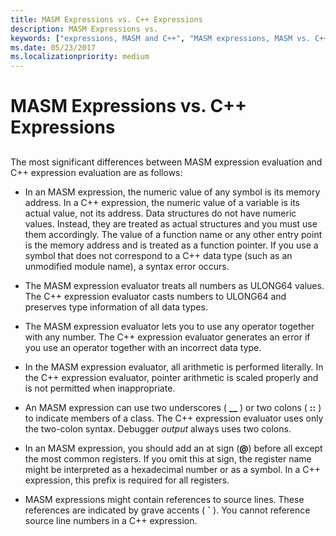 ```yaml
---
title: MASM Expressions vs. C++ Expressions
description: MASM Expressions vs.
keywords: ["expressions, MASM and C++", "MASM expressions, MASM vs. C++", "C++ expressions, C++ vs. MASM"]
ms.date: 05/23/2017
ms.localizationpriority: medium
---
```


# MASM Expressions vs. C++ Expressions


## <span id="ddk_masm_expressions_vs__c_expressions_dbg"></span><span id="DDK_MASM_EXPRESSIONS_VS__C_EXPRESSIONS_DBG"></span>


The most significant differences between MASM expression evaluation and C++ expression evaluation are as follows:

-   In an MASM expression, the numeric value of any symbol is its memory address. In a C++ expression, the numeric value of a variable is its actual value, not its address. Data structures do not have numeric values. Instead, they are treated as actual structures and you must use them accordingly. The value of a function name or any other entry point is the memory address and is treated as a function pointer. If you use a symbol that does not correspond to a C++ data type (such as an unmodified module name), a syntax error occurs.

-   The MASM expression evaluator treats all numbers as ULONG64 values. The C++ expression evaluator casts numbers to ULONG64 and preserves type information of all data types.

-   The MASM expression evaluator lets you to use any operator together with any number. The C++ expression evaluator generates an error if you use an operator together with an incorrect data type.

-   In the MASM expression evaluator, all arithmetic is performed literally. In the C++ expression evaluator, pointer arithmetic is scaled properly and is not permitted when inappropriate.

-   An MASM expression can use two underscores ( **\_\_** ) or two colons ( **::** ) to indicate members of a class. The C++ expression evaluator uses only the two-colon syntax. Debugger *output* always uses two colons.

-   In an MASM expression, you should add an at sign (**@**) before all except the most common registers. If you omit this at sign, the register name might be interpreted as a hexadecimal number or as a symbol. In a C++ expression, this prefix is required for all registers.

-   MASM expressions might contain references to source lines. These references are indicated by grave accents ( **\`** ). You cannot reference source line numbers in a C++ expression.

 

 






